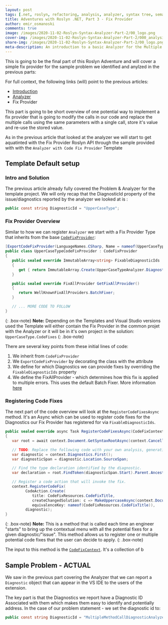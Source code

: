 ```yaml
---
layout: post
tags: [.net, roslyn, refactoring, analysis, analyzer, syntax tree, semantic, symbols, diagnostic, arguments]
title: Adventures with Roslyn .NET, Part 3 - Fix Provider
author: emir_osmanoski
comments: true
image: /images/2020-11-02-Roslyn-Syntax-Analyzer-Part-2/00_logo.png
cover-img: /images/2020-11-02-Roslyn-Syntax-Analyzer-Part-2/000_analysis_cover.png
share-img: /images/2020-11-02-Roslyn-Syntax-Analyzer-Part-2/00_logo.png
meta-description: An introduction to a basic Analyzer for the Multiple Method call Invocation
---
```


This is going to be the final part of this Roslyn Adventure and will cover a
simple fix provider for the sample problem we identified and anylzed in the
previous parts:

For full context, the following links (will) point to the previous articles:

- [Introduction](https://blog.emirosmanoski.mk/2020-06-11-Roslyn-Syntax-Analyzer-Multiple-Method-Calls/)
- [Analyzer](https://blog.emirosmanoski.mk/2020-11-02-Roslyn-Roslyn-Analyzer-Part2/)
- Fix Provider

This part is going to be short overview of one potential way to implement a fix
provider that is going to modify the calls in our code and replace the multiple
calls using the same parameters with a single call, store it's value and re-use
the stored value.

As in the previous article that looked at the analyzer we will start to get aquatinted
with the Fix Provider Roslyn API through the sample provided with with the `Analyzer with Code Fix Provider` Template

## Template Default setup

### Intro and Solution

The previous article already fully covered the Problem & Analyzer for the
template project. We will only recap that the DiagnosticId property of the
issue/diagnostics reported by the analyzer we looked at is :

``` csharp
public const string DiagnosticId = "UpperCaseType";
```

### Fix Provider Overview

Similar to how we can register `Analyzer` we start with a Fix Provider Type that
inherits from the base
[`CodeFixProvider`](https://docs.microsoft.com/en-us/dotnet/api/microsoft.codeanalysis.codefixes.codefixprovider?view=roslyn-dotnet):


``` csharp
[ExportCodeFixProvider(LanguageNames.CSharp, Name = nameof(UpperCaseTypeCodeFixProvider)), Shared]
public class UpperCaseTypeCodeFixProvider : CodeFixProvider
{
   public sealed override ImmutableArray<string> FixableDiagnosticIds
   {
      get { return ImmutableArray.Create(UpperCaseTypeAnalyzer.DiagnosticId); }
   }

   public sealed override FixAllProvider GetFixAllProvider()
   {
      return WellKnownFixAllProviders.BatchFixer;
   }

   // ... MORE CODE TO FOLLOW
}
```

{: .box-note} 
**Note:**  Depending on the Templates and Visual Studio versions
used the Template will either contain the Fix Provider in the common projet with
the Analyzer or it will be in it's own project in the solution:
`UpperCaseType.CodeFixes`
{: .box-note}

There are several key points from these initial lines of code:

1. We inherit from `CodeFixProvider` 
2. We `ExportCodeFixProvider` by decorating the class with the attribute
3. We define for which Diagnostics we can provide fixes by overriding the `FixableDiagnosticIds` property
4. We define the FixAllProvider - which determines how this fix is applied to multiple errors. This uses the default Batch Fixer. More information [here](https://github.com/dotnet/roslyn/blob/master/docs/analyzers/FixAllProvider.md)


### Registering Code Fixes

The next part of the code overview will look at the `RegisterCodeFixesAsync` method. It's an Async which can be used to register code fixes for the Diagnostics our Fix Provider has registered for via `FixableDiagnosticIds`.


``` csharp
public sealed override async Task RegisterCodeFixesAsync(CodeFixContext context)
{
   var root = await context.Document.GetSyntaxRootAsync(context.CancellationToken).ConfigureAwait(false);

   // TODO: Replace the following code with your own analysis, generating a CodeAction for each fix to suggest
   var diagnostic = context.Diagnostics.First();
   var diagnosticSpan = diagnostic.Location.SourceSpan;

   // Find the type declaration identified by the diagnostic.
   var declaration = root.FindToken(diagnosticSpan.Start).Parent.AncestorsAndSelf().OfType<TypeDeclarationSyntax>().First();

   // Register a code action that will invoke the fix.
   context.RegisterCodeFix(
         CodeAction.Create(
            title: CodeFixResources.CodeFixTitle,
            createChangedSolution: c => MakeUppercaseAsync(context.Document, declaration, c),
            equivalenceKey: nameof(CodeFixResources.CodeFixTitle)),
         diagnostic);
}
```

{: .box-note} 
**Note:** This is a method that is called each time an engineer "starts" to bring up the contextual menu with all the potential fixes for a given diagnostic/"issue". This method allows us to register one or multiple potential code fixes that the user can decide to apply.
{: .box-note}

The input to this method is the [`CodeFixContext`](https://docs.microsoft.com/en-us/dotnet/api/microsoft.codeanalysis.codefixes.codefixcontext?view=roslyn-dotnet). It's a collection of b




## Sample Problem - ACTUAL

We saw in the previous part covering the Analyzer that we can report a `Diagnostic` object that can appear in the VS IDE to the users of the extension.

The key part is that the Diagnostics we report have a Diagnostic ID Associated
with them which makes them easy to identify and potentially address. In the case
of our problem statement - we set the diagnostic id to:

``` csharp
public const string DiagnosticId = "MultipleMethodCallDiagnosticAnalyzer";
```